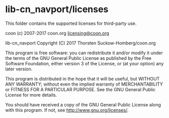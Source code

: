 # lib-cn_navport/licenses

This folder contains the supported licenses for third-party use.

coon
(c) 2007-2017 coon.org
licensing@coon.org

lib-cn_navport
Copyright (C) 2017 Thorsten Suckow-Homberg/coon.org

This program is free software: you can redistribute it and/or modify
it under the terms of the GNU General Public License as published by
the Free Software Foundation, either version 3 of the License, or
(at your option) any later version.

This program is distributed in the hope that it will be useful,
but WITHOUT ANY WARRANTY; without even the implied warranty of
MERCHANTABILITY or FITNESS FOR A PARTICULAR PURPOSE.  See the
GNU General Public License for more details.

You should have received a copy of the GNU General Public License
along with this program.  If not, see <http://www.gnu.org/licenses/>.